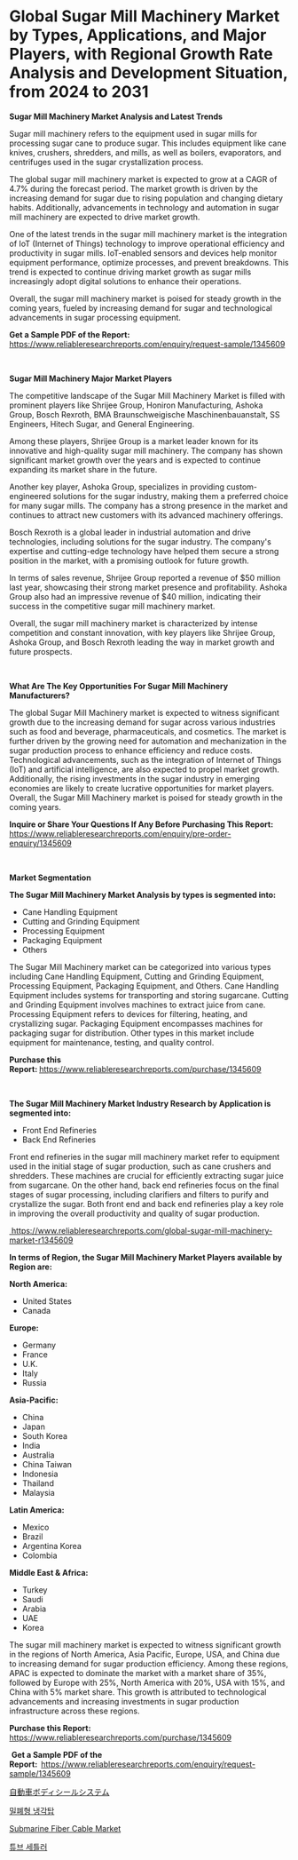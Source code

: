 <p><h1>Global Sugar Mill Machinery Market by Types, Applications, and Major Players, with Regional Growth Rate Analysis and Development Situation, from 2024 to 2031</h1></p><p><strong>Sugar Mill Machinery Market Analysis and Latest Trends</strong></p>
<p><p>Sugar mill machinery refers to the equipment used in sugar mills for processing sugar cane to produce sugar. This includes equipment like cane knives, crushers, shredders, and mills, as well as boilers, evaporators, and centrifuges used in the sugar crystallization process.</p><p>The global sugar mill machinery market is expected to grow at a CAGR of 4.7% during the forecast period. The market growth is driven by the increasing demand for sugar due to rising population and changing dietary habits. Additionally, advancements in technology and automation in sugar mill machinery are expected to drive market growth. </p><p>One of the latest trends in the sugar mill machinery market is the integration of IoT (Internet of Things) technology to improve operational efficiency and productivity in sugar mills. IoT-enabled sensors and devices help monitor equipment performance, optimize processes, and prevent breakdowns. This trend is expected to continue driving market growth as sugar mills increasingly adopt digital solutions to enhance their operations.</p><p>Overall, the sugar mill machinery market is poised for steady growth in the coming years, fueled by increasing demand for sugar and technological advancements in sugar processing equipment.</p></p>
<p><strong>Get a Sample PDF of the Report:&nbsp;</strong> <a href="https://www.reliableresearchreports.com/enquiry/request-sample/1345609">https://www.reliableresearchreports.com/enquiry/request-sample/1345609</a></p>
<p>&nbsp;</p>
<p><strong>Sugar Mill Machinery Major Market Players</strong></p>
<p><p>The competitive landscape of the Sugar Mill Machinery Market is filled with prominent players like Shrijee Group, Honiron Manufacturing, Ashoka Group, Bosch Rexroth, BMA Braunschweigische Maschinenbauanstalt, SS Engineers, Hitech Sugar, and General Engineering. </p><p>Among these players, Shrijee Group is a market leader known for its innovative and high-quality sugar mill machinery. The company has shown significant market growth over the years and is expected to continue expanding its market share in the future. </p><p>Another key player, Ashoka Group, specializes in providing custom-engineered solutions for the sugar industry, making them a preferred choice for many sugar mills. The company has a strong presence in the market and continues to attract new customers with its advanced machinery offerings. </p><p>Bosch Rexroth is a global leader in industrial automation and drive technologies, including solutions for the sugar industry. The company's expertise and cutting-edge technology have helped them secure a strong position in the market, with a promising outlook for future growth. </p><p>In terms of sales revenue, Shrijee Group reported a revenue of $50 million last year, showcasing their strong market presence and profitability. Ashoka Group also had an impressive revenue of $40 million, indicating their success in the competitive sugar mill machinery market. </p><p>Overall, the sugar mill machinery market is characterized by intense competition and constant innovation, with key players like Shrijee Group, Ashoka Group, and Bosch Rexroth leading the way in market growth and future prospects.</p></p>
<p>&nbsp;</p>
<p><strong>What Are The Key Opportunities For Sugar Mill Machinery Manufacturers?</strong></p>
<p><p>The global Sugar Mill Machinery market is expected to witness significant growth due to the increasing demand for sugar across various industries such as food and beverage, pharmaceuticals, and cosmetics. The market is further driven by the growing need for automation and mechanization in the sugar production process to enhance efficiency and reduce costs. Technological advancements, such as the integration of Internet of Things (IoT) and artificial intelligence, are also expected to propel market growth. Additionally, the rising investments in the sugar industry in emerging economies are likely to create lucrative opportunities for market players. Overall, the Sugar Mill Machinery market is poised for steady growth in the coming years.</p></p>
<p><strong>Inquire or Share Your Questions If Any Before Purchasing This Report:</strong> <a href="https://www.reliableresearchreports.com/enquiry/pre-order-enquiry/1345609">https://www.reliableresearchreports.com/enquiry/pre-order-enquiry/1345609</a></p>
<p>&nbsp;</p>
<p><strong>Market Segmentation</strong></p>
<p><strong>The Sugar Mill Machinery Market Analysis by types is segmented into:</strong></p>
<p><ul><li>Cane Handling Equipment</li><li>Cutting and Grinding Equipment</li><li>Processing Equipment</li><li>Packaging Equipment</li><li>Others</li></ul></p>
<p><p>The Sugar Mill Machinery market can be categorized into various types including Cane Handling Equipment, Cutting and Grinding Equipment, Processing Equipment, Packaging Equipment, and Others. Cane Handling Equipment includes systems for transporting and storing sugarcane. Cutting and Grinding Equipment involves machines to extract juice from cane. Processing Equipment refers to devices for filtering, heating, and crystallizing sugar. Packaging Equipment encompasses machines for packaging sugar for distribution. Other types in this market include equipment for maintenance, testing, and quality control.</p></p>
<p><strong>Purchase this Report:&nbsp;</strong><a href="https://www.reliableresearchreports.com/purchase/1345609">https://www.reliableresearchreports.com/purchase/1345609</a></p>
<p>&nbsp;</p>
<p><strong>The Sugar Mill Machinery Market Industry Research by Application is segmented into:</strong></p>
<p><ul><li>Front End Refineries</li><li>Back End Refineries</li></ul></p>
<p><p>Front end refineries in the sugar mill machinery market refer to equipment used in the initial stage of sugar production, such as cane crushers and shredders. These machines are crucial for efficiently extracting sugar juice from sugarcane. On the other hand, back end refineries focus on the final stages of sugar processing, including clarifiers and filters to purify and crystallize the sugar. Both front end and back end refineries play a key role in improving the overall productivity and quality of sugar production.</p></p>
<p><a href="https://www.reliableresearchreports.com/global-sugar-mill-machinery-market-r1345609">&nbsp;https://www.reliableresearchreports.com/global-sugar-mill-machinery-market-r1345609</a></p>
<p><strong>In terms of Region, the Sugar Mill Machinery Market Players available by Region are:</strong></p>
<p>
    <p> <strong> North America: </strong>
        <ul>
            <li>United States</li>
            <li>Canada</li>
        </ul>
        </p> 
    <p> <strong> Europe: </strong>
        <ul>
            <li>Germany</li>
            <li>France</li>
            <li>U.K.</li>
            <li>Italy</li>
            <li>Russia</li>
        </ul>
        </p> 
    <p> <strong> Asia-Pacific: </strong>
        <ul>
            <li>China</li>
            <li>Japan</li>
            <li>South Korea</li>
            <li>India</li>
            <li>Australia</li>
            <li>China Taiwan</li>
            <li>Indonesia</li>
            <li>Thailand</li>
            <li>Malaysia</li>
        </ul>
        </p> 
    <p> <strong> Latin America: </strong>
        <ul>
            <li>Mexico</li>
            <li>Brazil</li>
            <li>Argentina Korea</li>
            <li>Colombia</li>
        </ul>
        </p> 
    <p> <strong> Middle East & Africa: </strong>
        <ul>
            <li>Turkey</li>
            <li>Saudi</li>
            <li>Arabia</li>
            <li>UAE</li>
            <li>Korea</li>
        </ul>
    </p>
    </p>
<p><p>The sugar mill machinery market is expected to witness significant growth in the regions of North America, Asia Pacific, Europe, USA, and China due to increasing demand for sugar production efficiency. Among these regions, APAC is expected to dominate the market with a market share of 35%, followed by Europe with 25%, North America with 20%, USA with 15%, and China with 5% market share. This growth is attributed to technological advancements and increasing investments in sugar production infrastructure across these regions.</p></p>
<p><strong>Purchase this Report: </strong><a href="https://www.reliableresearchreports.com/purchase/1345609">https://www.reliableresearchreports.com/purchase/1345609</a></p>
<p>&nbsp;<strong>Get a Sample PDF of the Report:&nbsp;&nbsp;</strong><a href="https://www.reliableresearchreports.com/enquiry/request-sample/1345609">https://www.reliableresearchreports.com/enquiry/request-sample/1345609</a></p>
<p><strong></strong></p>
<p><p><a href="https://github.com/AdellaPrice2023/Market-Research-Report-List-1/blob/main/4735181154688.md">自動車ボディシールシステム</a></p><p><a href="https://github.com/HarrisonKitto2022/Market-Research-Report-List-1/blob/main/9058401165338.md">밀폐형 냉각탑</a></p><p><a href="https://github.com/khlifeservices/Market-Research-Report-List-1/blob/main/submarine-fiber-cable-market.md">Submarine Fiber Cable Market</a></p><p><a href="https://github.com/courtney23pratt/Market-Research-Report-List-1/blob/main/7984330165337.md">튜브 세틀러</a></p></p>